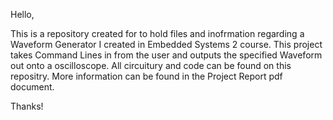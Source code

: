 Hello,

This is a repository created for to hold files and inofrmation regarding a Waveform Generator I created in Embedded Systems 2 course. This project takes Command Lines in from the user and outputs the specified Waveform out onto a oscilloscope. All circuitury and code can be found on this repositry. More information can be found in the Project Report pdf document. 

Thanks!
